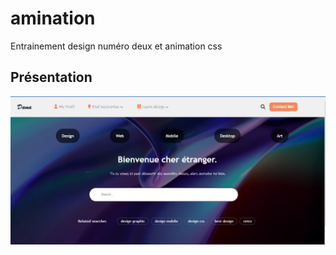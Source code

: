 # amination
Entrainement design numéro deux et animation css <br>
## Présentation <br>
<p align="center">
  <img src="assets/img/presentation-amination.PNG" />
</p>
